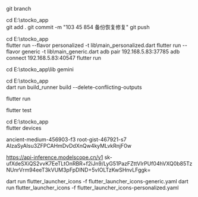  git branch

cd E:\stocko_app\
git add .
git commit -m "103 45 854 备份恢复修复"
git push




cd E:\stocko_app\
flutter run --flavor personalized -t lib\main_personalized.dart
flutter run --flavor generic -t lib\main_generic.dart
adb pair 192.168.5.83:37785 
adb connect 192.168.5.83:40547
flutter run


cd E:\stocko_app\lib
gemini

cd E:\stocko_app\
dart run build_runner build --delete-conflicting-outputs

flutter run

flutter test

cd E:\stocko_app\
flutter devices

ancient-medium-456903-f3
root-gist-467921-s7
AIzaSyAIsu3ZFPCAHmDvDdXnQw4kyMLvkRnjF0w


https://api-inference.modelscope.cn/v1
sk-ufXdeSXiQS2vvK7EeTLtOnRBR+f2iJn9/LyG51PazFZttVIrPUf04hVXQ0b85TzNUnrVrm94eeT3kVUM3pFpDlND+5vIOLTzKwSHnvLFggk=


dart run flutter_launcher_icons -f flutter_launcher_icons-generic.yaml
dart run flutter_launcher_icons -f flutter_launcher_icons-personalized.yaml

